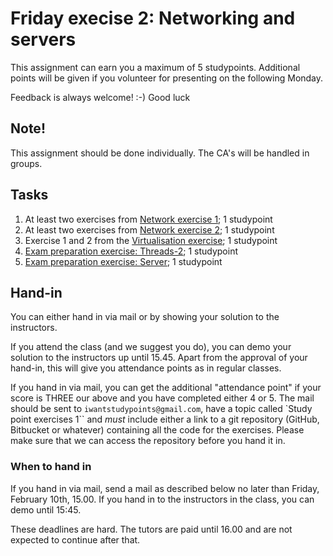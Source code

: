 # Friday execise 2: Networking and servers

This assignment can earn you a maximum of 5 studypoints. Additional points will be given if you
volunteer for presenting on the following Monday.

Feedback is always welcome! :-) Good luck

## Note!
This assignment should be done individually. The CA's will be handled in groups.

## Tasks
1. At least two exercises from [Network exercise 1](https://github.com/CphBusCosSem3/week2-network/tree/master/ex/ex1); 1 studypoint
2. At least two exercises from [Network exercise 2](https://github.com/CphBusCosSem3/week2-network/tree/master/ex/ex2); 1 studypoint
3. Exercise 1 and 2 from the [Virtualisation exercise](https://github.com/CphBusCosSem3/week1-concurrency/tree/master/exercises/ex3); 1 studypoint
4. [Exam preparation exercise: Threads-2](https://github.com/CphBusCosSem3/Exercises/tree/master/SP/SP2/Exam-preparation-threads-2.pdf); 1 studypoint 
5. [Exam preparation exercise: Server](https://github.com/CphBusCosSem3/Exercises/blob/master/SP/SP2/Exam-preparation-server.pdf); 1 studypoint 

## Hand-in
You can either hand in via mail or by showing your solution to the instructors.

If you attend the class (and we suggest you do), you can demo your solution to the instructors up until 15.45.
Apart from the approval of your hand-in, this will give you attendance points as in regular classes.

If you hand in via mail, you can get the additional "attendance point" if your score is THREE our above
and you have completed either 4 or 5. The mail should be sent to ``iwantstudypoints@gmail.com``, have a
topic called `Study point exercises 1`` and _must_ include either a link to a git repository (GitHub,
Bitbucket or whatever) containing all the code for the exercises.
Please make sure that we can access the repository before you hand it in.

### When to hand in
If you hand in via mail, send a mail as described below no later than Friday, 
February 10th, 15.00. 
If you hand in to the instructors in the class, you can demo until 15:45.

These deadlines are hard. The tutors are paid until 16.00 and are not expected to continue after that.

